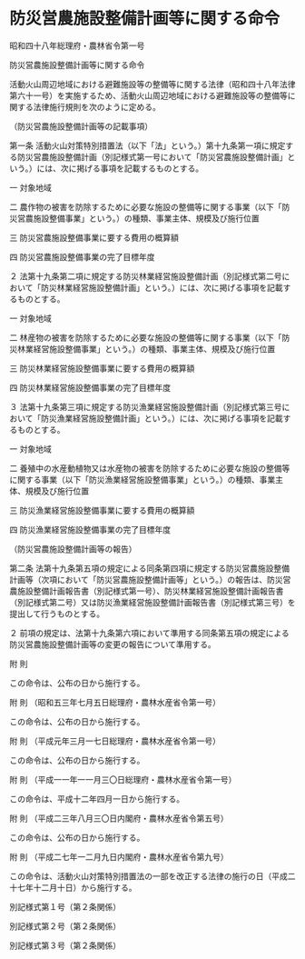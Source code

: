 # 防災営農施設整備計画等に関する命令

昭和四十八年総理府・農林省令第一号

防災営農施設整備計画等に関する命令

活動火山周辺地域における避難施設等の整備等に関する法律（昭和四十八年法律第六十一号）を実施するため、活動火山周辺地域における避難施設等の整備等に関する法律施行規則を次のように定める。

（防災営農施設整備計画等の記載事項）

第一条 活動火山対策特別措置法（以下「法」という。）第十九条第一項に規定する防災営農施設整備計画（別記様式第一号において「防災営農施設整備計画」という。）には、次に掲げる事項を記載するものとする。

一 対象地域

二 農作物の被害を防除するために必要な施設の整備等に関する事業（以下「防災営農施設整備事業」という。）の種類、事業主体、規模及び施行位置

三 防災営農施設整備事業に要する費用の概算額

四 防災営農施設整備事業の完了目標年度

２ 法第十九条第二項に規定する防災林業経営施設整備計画（別記様式第二号において「防災林業経営施設整備計画」という。）には、次に掲げる事項を記載するものとする。

一 対象地域

二 林産物の被害を防除するために必要な施設の整備等に関する事業（以下「防災林業経営施設整備事業」という。）の種類、事業主体、規模及び施行位置

三 防災林業経営施設整備事業に要する費用の概算額

四 防災林業経営施設整備事業の完了目標年度

３ 法第十九条第三項に規定する防災漁業経営施設整備計画（別記様式第三号において「防災漁業経営施設整備計画」という。）には、次に掲げる事項を記載するものとする。

一 対象地域

二 養殖中の水産動植物又は水産物の被害を防除するために必要な施設の整備等に関する事業（以下「防災漁業経営施設整備事業」という。）の種類、事業主体、規模及び施行位置

三 防災漁業経営施設整備事業に要する費用の概算額

四 防災漁業経営施設整備事業の完了目標年度

（防災営農施設整備計画等の報告）

第二条 法第十九条第五項の規定による同条第四項に規定する防災営農施設整備計画等（次項において「防災営農施設整備計画等」という。）の報告は、防災営農施設整備計画報告書（別記様式第一号）、防災林業経営施設整備計画報告書（別記様式第二号）又は防災漁業経営施設整備計画報告書（別記様式第三号）を提出して行うものとする。

２ 前項の規定は、法第十九条第六項において準用する同条第五項の規定による防災営農施設整備計画等の変更の報告について準用する。

附 則

この命令は、公布の日から施行する。

附 則 （昭和五三年七月五日総理府・農林水産省令第一号）

この命令は、公布の日から施行する。

附 則 （平成元年三月一七日総理府・農林水産省令第一号）

この命令は、公布の日から施行する。

附 則 （平成一一年一一月三〇日総理府・農林水産省令第一号）

この命令は、平成十二年四月一日から施行する。

附 則 （平成二三年八月三〇日内閣府・農林水産省令第五号）

この命令は、公布の日から施行する。

附 則 （平成二七年一二月九日内閣府・農林水産省令第九号）

この命令は、活動火山対策特別措置法の一部を改正する法律の施行の日（平成二十七年十二月十日）から施行する。

別記様式第１号（第２条関係）

[](/./pict/S48F03102001001-001.pdf)

別記様式第２号（第２条関係）

[](/./pict/S48F03102001001-002.pdf)

別記様式第３号（第２条関係）

[](/./pict/S48F03102001001-003.pdf)
